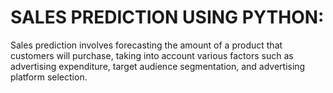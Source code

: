 # SALES PREDICTION USING PYTHON:

Sales prediction involves forecasting the amount of a product that
customers will purchase, taking into account various factors such as
advertising expenditure, target audience segmentation, and
advertising platform selection.
